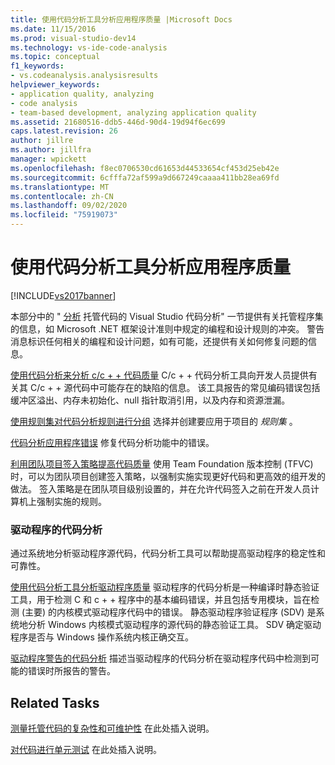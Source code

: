 ```yaml
---
title: 使用代码分析工具分析应用程序质量 |Microsoft Docs
ms.date: 11/15/2016
ms.prod: visual-studio-dev14
ms.technology: vs-ide-code-analysis
ms.topic: conceptual
f1_keywords:
- vs.codeanalysis.analysisresults
helpviewer_keywords:
- application quality, analyzing
- code analysis
- team-based development, analyzing application quality
ms.assetid: 21680516-ddb5-446d-90d4-19d94f6ec699
caps.latest.revision: 26
author: jillre
ms.author: jillfra
manager: wpickett
ms.openlocfilehash: f8ec0706530cd61653d44533654cf453d25eb42e
ms.sourcegitcommit: 6cfffa72af599a9d667249caaaa411bb28ea69fd
ms.translationtype: MT
ms.contentlocale: zh-CN
ms.lasthandoff: 09/02/2020
ms.locfileid: "75919073"
---
```

# <a name="analyzing-application-quality-by-using-code-analysis-tools"></a>使用代码分析工具分析应用程序质量
[!INCLUDE[vs2017banner](../includes/vs2017banner.md)]

本部分中的 " [分析](../code-quality/analyzing-managed-code-quality-by-using-code-analysis.md) 托管代码的 Visual Studio 代码分析" 一节提供有关托管程序集的信息，如 Microsoft .NET 框架设计准则中规定的编程和设计规则的冲突。 警告消息标识任何相关的编程和设计问题，如有可能，还提供有关如何修复问题的信息。

 [使用代码分析来分析 c/c + + 代码质量](../code-quality/analyzing-c-cpp-code-quality-by-using-code-analysis.md) C/c + + 代码分析工具向开发人员提供有关其 C/c + + 源代码中可能存在的缺陷的信息。 该工具报告的常见编码错误包括缓冲区溢出、内存未初始化、null 指针取消引用，以及内存和资源泄漏。

 [使用规则集对代码分析规则进行分组](../code-quality/using-rule-sets-to-group-code-analysis-rules.md) 选择并创建要应用于项目的 *规则集* 。

 [代码分析应用程序错误](../code-quality/code-analysis-application-errors.md) 修复代码分析功能中的错误。

 [利用团队项目签入策略提高代码质量](../code-quality/enhancing-code-quality-with-team-project-check-in-policies.md) 使用 Team Foundation 版本控制 (TFVC) 时，可以为团队项目创建签入策略，以强制实施实现更好代码和更高效的组开发的做法。 签入策略是在团队项目级别设置的，并在允许代码签入之前在开发人员计算机上强制实施的规则。

### <a name="code-analysis-for-drivers"></a>驱动程序的代码分析
 通过系统地分析驱动程序源代码，代码分析工具可以帮助提高驱动程序的稳定性和可靠性。

 [使用代码分析工具分析驱动程序质量](/windows-hardware/drivers/devtest/tools-for-verifying-drivers) 驱动程序的代码分析是一种编译时静态验证工具，用于检测 C 和 c + + 程序中的基本编码错误，并且包括专用模块，旨在检测 (主要) 的内核模式驱动程序代码中的错误。 静态驱动程序验证程序 (SDV) 是系统地分析 Windows 内核模式驱动程序的源代码的静态验证工具。 SDV 确定驱动程序是否与 Windows 操作系统内核正确交互。

 [驱动程序警告的代码分析](/windows-hardware/drivers/devtest/prefast-for-drivers-warnings) 描述当驱动程序的代码分析在驱动程序代码中检测到可能的错误时所报告的警告。

## <a name="related-tasks"></a>Related Tasks
 [测量托管代码的复杂性和可维护性](../code-quality/measuring-complexity-and-maintainability-of-managed-code.md) 在此处插入说明。

 [对代码进行单元测试](../test/unit-test-your-code.md) 在此处插入说明。

